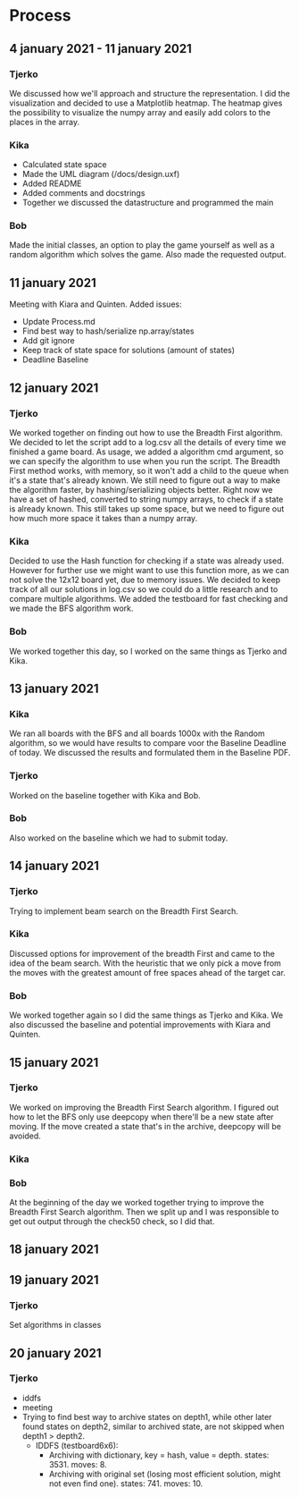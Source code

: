 # Process

## 4 january 2021 - 11 january 2021

### Tjerko
We discussed how we'll approach and structure the representation. I did the visualization and decided to use a Matplotlib heatmap. The heatmap gives the possibility to visualize the numpy array and easily add colors to the places in the array. 

### Kika
* Calculated state space
* Made the UML diagram (/docs/design.uxf)
* Added README
* Added comments and docstrings
* Together we discussed the datastructure and programmed the main

### Bob
Made the initial classes, an option to play the game yourself as well as a random algorithm which solves the game. Also made the requested output.

## 11 january 2021
Meeting with Kiara and Quinten.
Added issues:
- Update Process.md
- Find best way to hash/serialize np.array/states
- Add git ignore
- Keep track of state space for solutions (amount of states)
- Deadline Baseline

## 12 january 2021
### Tjerko
We worked together on finding out how to use the Breadth First algorithm. We decided to let the script add to a log.csv all the details of every time we finished a game board. As usage, we added a algorithm cmd argument, so we can specify the algorithm to use when you run the script. The Breadth First method works, with memory, so it won't add a child to the queue when it's a state that's already known. We still need to figure out a way to make the algorithm faster, by hashing/serializing objects better. Right now we have a set of hashed, converted to string numpy arrays, to check if a state is already known. This still takes up some space, but we need to figure out how much more space it takes than a numpy array.

### Kika
Decided to use the Hash function for checking if a state was already used. However for further use we might want to use this function more, as we can not solve the 12x12 board yet, due to memory issues. 
We decided to keep track of all our solutions in log.csv so we could do a little research and to compare multiple algorithms. We added the testboard for fast checking and we made the BFS algorithm work.

### Bob
We worked together this day, so I worked on the same things as Tjerko and Kika.

## 13 january 2021

### Kika
We ran all boards with the BFS and all boards 1000x with the Random algorithm, so we would have results to compare voor the Baseline Deadline of today. We discussed the results and formulated them in the Baseline PDF. 

### Tjerko
Worked on the baseline together with Kika and Bob.

### Bob
Also worked on the baseline which we had to submit today.

## 14 january 2021
### Tjerko
Trying to implement beam search on the Breadth First Search.

### Kika
Discussed options for improvement of the breadth First and came to the idea of the beam search. With the heuristic that we only pick a move from the moves with the greatest amount of free spaces ahead of the target car. 

### Bob
We worked together again so I did the same things as Tjerko and Kika. We also discussed the baseline and potential improvements with Kiara and Quinten.

## 15 january 2021
### Tjerko
We worked on improving the Breadth First Search algorithm. I figured out how to let the BFS only use deepcopy when there'll be a new state after moving. If the move created a state that's in the archive, deepcopy will be avoided. 

### Kika


### Bob
At the beginning of the day we worked together trying to improve the Breadth First Search algorithm. Then we split up and I was responsible to get out output through the check50 check, so I did that.


## 18 january 2021

## 19 january 2021
### Tjerko
Set algorithms in classes

## 20 january 2021
### Tjerko
- iddfs
- meeting
- Trying to find best way to archive states on depth1, while other later found states on depth2, similar to archived state, are not skipped when depth1 > depth2.
    * IDDFS (testboard6x6):
        * Archiving with dictionary, key = hash, value = depth. states: 3531. moves: 8.
        * Archiving with original set (losing most efficient solution, might not even find one). states: 741. moves: 10.
